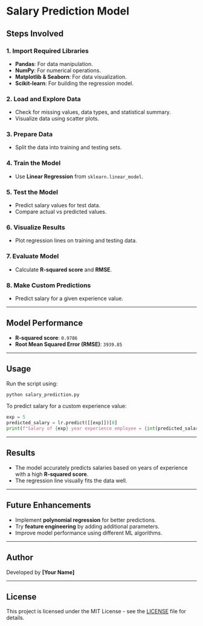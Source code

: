 # Salary Prediction Model

## Steps Involved

### 1. Import Required Libraries
- **Pandas**: For data manipulation.
- **NumPy**: For numerical operations.
- **Matplotlib & Seaborn**: For data visualization.
- **Scikit-learn**: For building the regression model.

### 2. Load and Explore Data
- Check for missing values, data types, and statistical summary.
- Visualize data using scatter plots.

### 3. Prepare Data
- Split the data into training and testing sets.

### 4. Train the Model
- Use **Linear Regression** from `sklearn.linear_model`.

### 5. Test the Model
- Predict salary values for test data.
- Compare actual vs predicted values.

### 6. Visualize Results
- Plot regression lines on training and testing data.

### 7. Evaluate Model
- Calculate **R-squared score** and **RMSE**.

### 8. Make Custom Predictions
- Predict salary for a given experience value.

---

## Model Performance
- **R-squared score**: `0.9786`
- **Root Mean Squared Error (RMSE)**: `3939.85`

---

## Usage
Run the script using:

```bash
python salary_prediction.py
```

To predict salary for a custom experience value:

```python
exp = 5
predicted_salary = lr.predict([[exp]])[0]
print(f"Salary of {exp} year experience employee = {int(predicted_salary)} thousands")
```

---

## Results
- The model accurately predicts salaries based on years of experience with a high **R-squared score**.
- The regression line visually fits the data well.

---

## Future Enhancements
- Implement **polynomial regression** for better predictions.
- Try **feature engineering** by adding additional parameters.
- Improve model performance using different ML algorithms.

---

## Author
Developed by **[Your Name]**

---

## License
This project is licensed under the MIT License - see the [LICENSE](LICENSE) file for details.
